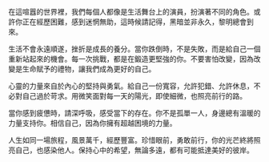 在這喧囂的世界裡，我們每個人都像是生活舞台上的演員，扮演著不同的角色。或許你正在經歷困難，感到迷惘無助，這時候請記得，黑暗並非永久，黎明總會到來。

生活不會永遠順遂，挫折是成長的養分。當你跌倒時，不是失敗，而是給自己一個重新站起來的機會。每一次挑戰，都是在鍛造更堅強的你。不要害怕改變，因為改變是生命賦予的禮物，讓我們成為更好的自己。

心靈的力量來自於內心的堅持與勇氣。給自己一份寬容，允許犯錯、允許休息，不必對自己過於苛求。用微笑面對每一天的陽光，即使細微，也照亮前行的路。

當你感到疲憊時，請深呼吸，感受當下的存在。你不是孤單一人，身邊總有溫暖的力量支持你。相信自己，因為你擁有超越困境的力量。

人生如同一場旅程，風景萬千，經歷豐富。珍惜眼前，勇敢前行，你的光芒終將照亮自己，也感染他人。保持心中的希望，無論多遠，都有可能抵達美好的彼岸。